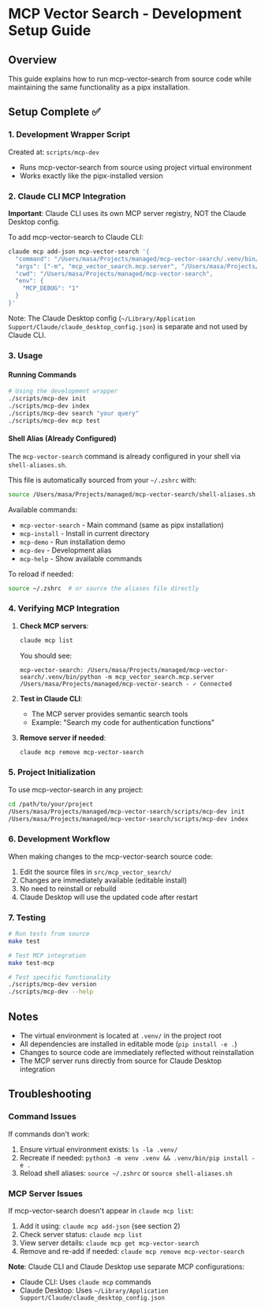 # MCP Vector Search - Development Setup Guide

## Overview
This guide explains how to run mcp-vector-search from source code while maintaining the same functionality as a pipx installation.

## Setup Complete ✅

### 1. Development Wrapper Script
Created at: `scripts/mcp-dev`
- Runs mcp-vector-search from source using project virtual environment
- Works exactly like the pipx-installed version

### 2. Claude CLI MCP Integration
**Important**: Claude CLI uses its own MCP server registry, NOT the Claude Desktop config.

To add mcp-vector-search to Claude CLI:
```bash
claude mcp add-json mcp-vector-search '{
  "command": "/Users/masa/Projects/managed/mcp-vector-search/.venv/bin/python",
  "args": ["-m", "mcp_vector_search.mcp.server", "/Users/masa/Projects/managed/mcp-vector-search"],
  "cwd": "/Users/masa/Projects/managed/mcp-vector-search",
  "env": {
    "MCP_DEBUG": "1"
  }
}'
```

Note: The Claude Desktop config (`~/Library/Application Support/Claude/claude_desktop_config.json`) is separate and not used by Claude CLI.

### 3. Usage

#### Running Commands
```bash
# Using the development wrapper
./scripts/mcp-dev init
./scripts/mcp-dev index
./scripts/mcp-dev search "your query"
./scripts/mcp-dev mcp test
```

#### Shell Alias (Already Configured)
The `mcp-vector-search` command is already configured in your shell via `shell-aliases.sh`.

This file is automatically sourced from your `~/.zshrc` with:
```bash
source /Users/masa/Projects/managed/mcp-vector-search/shell-aliases.sh
```

Available commands:
- `mcp-vector-search` - Main command (same as pipx installation)
- `mcp-install` - Install in current directory
- `mcp-demo` - Run installation demo
- `mcp-dev` - Development alias
- `mcp-help` - Show available commands

To reload if needed:
```bash
source ~/.zshrc  # or source the aliases file directly
```

### 4. Verifying MCP Integration

1. **Check MCP servers**:
   ```bash
   claude mcp list
   ```
   You should see:
   ```
   mcp-vector-search: /Users/masa/Projects/managed/mcp-vector-search/.venv/bin/python -m mcp_vector_search.mcp.server /Users/masa/Projects/managed/mcp-vector-search - ✓ Connected
   ```

2. **Test in Claude CLI**:
   - The MCP server provides semantic search tools
   - Example: "Search my code for authentication functions"

3. **Remove server if needed**:
   ```bash
   claude mcp remove mcp-vector-search
   ```

### 5. Project Initialization

To use mcp-vector-search in any project:

```bash
cd /path/to/your/project
/Users/masa/Projects/managed/mcp-vector-search/scripts/mcp-dev init
/Users/masa/Projects/managed/mcp-vector-search/scripts/mcp-dev index
```

### 6. Development Workflow

When making changes to the mcp-vector-search source code:

1. Edit the source files in `src/mcp_vector_search/`
2. Changes are immediately available (editable install)
3. No need to reinstall or rebuild
4. Claude Desktop will use the updated code after restart

### 7. Testing

```bash
# Run tests from source
make test

# Test MCP integration
make test-mcp

# Test specific functionality
./scripts/mcp-dev version
./scripts/mcp-dev --help
```

## Notes

- The virtual environment is located at `.venv/` in the project root
- All dependencies are installed in editable mode (`pip install -e .`)
- Changes to source code are immediately reflected without reinstallation
- The MCP server runs directly from source for Claude Desktop integration

## Troubleshooting

### Command Issues
If commands don't work:
1. Ensure virtual environment exists: `ls -la .venv/`
2. Recreate if needed: `python3 -m venv .venv && .venv/bin/pip install -e .`
3. Reload shell aliases: `source ~/.zshrc` or `source shell-aliases.sh`

### MCP Server Issues
If mcp-vector-search doesn't appear in `claude mcp list`:
1. Add it using: `claude mcp add-json` (see section 2)
2. Check server status: `claude mcp list`
3. View server details: `claude mcp get mcp-vector-search`
4. Remove and re-add if needed: `claude mcp remove mcp-vector-search`

**Note**: Claude CLI and Claude Desktop use separate MCP configurations:
- Claude CLI: Uses `claude mcp` commands
- Claude Desktop: Uses `~/Library/Application Support/Claude/claude_desktop_config.json`